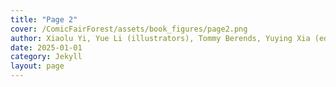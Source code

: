 ```yaml
---
title: "Page 2"
cover: /ComicFairForest/assets/book_figures/page2.png
author: Xiaolu Yi, Yue Li (illustrators), Tommy Berends, Yuying Xia (editors), Aletta Meinsma, Jan N. van Rijn, Przemyslaw Biecek (supervisors)
date: 2025-01-01
category: Jekyll
layout: page
---
```

